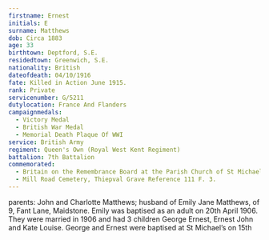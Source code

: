 ```yaml
---
firstname: Ernest
initials: E
surname: Matthews
dob: Circa 1883
age: 33
birthtown: Deptford, S.E.
residedtown: Greenwich, S.E.
nationality: British
dateofdeath: 04/10/1916
fate: Killed in Action June 1915.
rank: Private
servicenumber: G/5211
dutylocation: France And Flanders
campaignmedals:
  - Victory Medal
  - British War Medal
  - Memorial Death Plaque Of WWI
service: British Army
regiment: Queen's Own (Royal West Kent Regiment)
battalion: 7th Battalion 
commemorated:
  - Britain on the Remembrance Board at the Parish Church of St Michael & All Angels, Maidstone
  - Mill Road Cemetery, Thiepval Grave Reference 111 F. 3.
---
```

parents: John and Charlotte Matthews; husband of Emily Jane Matthews, of 9, Fant Lane, Maidstone.  Emily was baptised as an adult on 20th April 1906. They were married in 1906 and had 3 children George Ernest, Ernest John and Kate Louise. George and Ernest were baptised at St Michael’s on 15th


